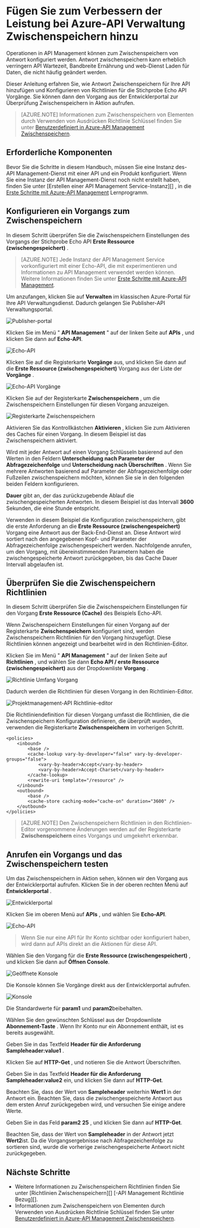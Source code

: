 <properties
    pageTitle="Hinzufügen zur Verbesserung der Leistung bei Azure-API Verwaltung Zwischenspeichern | Microsoft Azure"
    description="Erfahren Sie, wie Sie zur Verbesserung der Wartezeit, Bandbreite und Webdienst für API Management Serviceanrufe zu laden."
    services="api-management"
    documentationCenter=""
    authors="steved0x"
    manager="erikre"
    editor=""/>

<tags
    ms.service="api-management"
    ms.workload="mobile"
    ms.tgt_pltfrm="na"
    ms.devlang="na"
    ms.topic="get-started-article"
    ms.date="10/25/2016"
    ms.author="sdanie"/>

# <a name="add-caching-to-improve-performance-in-azure-api-management"></a>Fügen Sie zum Verbessern der Leistung bei Azure-API Verwaltung Zwischenspeichern hinzu

Operationen in API Management können zum Zwischenspeichern von Antwort konfiguriert werden. Antwort zwischenspeichern kann erheblich verringern API Wartezeit, Bandbreite Ernährung und web-Dienst Laden für Daten, die nicht häufig geändert werden.

Dieser Anleitung erfahren Sie, wie Antwort Zwischenspeichern für Ihre API hinzufügen und Konfigurieren von Richtlinien für die Stichprobe Echo API Vorgänge. Sie können dann den Vorgang aus der Entwicklerportal zur Überprüfung Zwischenspeichern in Aktion aufrufen.

>[AZURE.NOTE] Informationen zum Zwischenspeichern von Elementen durch Verwenden von Ausdrücken Richtlinie Schlüssel finden Sie unter [Benutzerdefiniert in Azure-API Management Zwischenspeichern](api-management-sample-cache-by-key.md).

## <a name="prerequisites"></a>Erforderliche Komponenten

Bevor Sie die Schritte in diesem Handbuch, müssen Sie eine Instanz des-API Management-Dienst mit einer API und ein Produkt konfiguriert. Wenn Sie eine Instanz der API Management-Dienst noch nicht erstellt haben, finden Sie unter [Erstellen einer API Management Service-Instanz][] , in die [Erste Schritte mit Azure-API Management][] Lernprogramm.

## <a name="configure-caching"> </a>Konfigurieren ein Vorgangs zum Zwischenspeichern

In diesem Schritt überprüfen Sie die Zwischenspeichern Einstellungen des Vorgangs der Stichprobe Echo API **Erste Ressource (zwischengespeichert)** .

>[AZURE.NOTE] Jede Instanz der API Management Service vorkonfiguriert mit einer Echo-API, die mit experimentieren und Informationen zu API Management verwendet werden können. Weitere Informationen finden Sie unter [Erste Schritte mit Azure-API Management][].

Um anzufangen, klicken Sie auf **Verwalten** im klassischen Azure-Portal für Ihre API Verwaltungsdienst. Dadurch gelangen Sie Publisher-API Verwaltungsportal.

![Publisher-portal][api-management-management-console]

Klicken Sie im Menü " **API Management** " auf der linken Seite auf **APIs** , und klicken Sie dann auf **Echo-API**.

![Echo-API][api-management-echo-api]

Klicken Sie auf die Registerkarte **Vorgänge** aus, und klicken Sie dann auf die **Erste Ressource (zwischengespeichert)** Vorgang aus der Liste der **Vorgänge** .

![Echo-API Vorgänge][api-management-echo-api-operations]

Klicken Sie auf der Registerkarte **Zwischenspeichern** , um die Zwischenspeichern Einstellungen für diesen Vorgang anzuzeigen.

![Registerkarte Zwischenspeichern][api-management-caching-tab]

Aktivieren Sie das Kontrollkästchen **Aktivieren** , klicken Sie zum Aktivieren des Caches für einen Vorgang. In diesem Beispiel ist das Zwischenspeichern aktiviert.

Wird mit jeder Antwort auf einen Vorgang Schlüsseln basierend auf den Werten in den Feldern **Unterscheidung nach Parameter der Abfragezeichenfolge** und **Unterscheidung nach Überschriften** . Wenn Sie mehrere Antworten basierend auf Parameter der Abfragezeichenfolge oder Fußzeilen zwischenspeichern möchten, können Sie sie in den folgenden beiden Feldern konfigurieren.

**Dauer** gibt an, der das zurückzugebende Ablauf die zwischengespeicherten Antworten. In diesem Beispiel ist das Intervall **3600** Sekunden, die eine Stunde entspricht.

Verwenden in diesem Beispiel die Konfiguration zwischenspeichern, gibt die erste Anforderung an die **Erste Ressource (zwischengespeichert)** Vorgang eine Antwort aus der Back-End-Dienst an. Diese Antwort wird sortiert nach den angegebenen Kopf- und Parameter der Abfragezeichenfolge zwischengespeichert werden. Nachfolgende anrufen, um den Vorgang, mit übereinstimmenden Parametern haben die zwischengespeicherte Antwort zurückgegeben, bis das Cache Dauer Intervall abgelaufen ist.

## <a name="caching-policies"> </a>Überprüfen Sie die Zwischenspeichern Richtlinien

In diesem Schritt überprüfen Sie die Zwischenspeichern Einstellungen für den Vorgang **Erste Ressource (Cache)** des Beispiels Echo-API.

Wenn Zwischenspeichern Einstellungen für einen Vorgang auf der Registerkarte **Zwischenspeichern** konfiguriert sind, werden Zwischenspeichern Richtlinien für den Vorgang hinzugefügt. Diese Richtlinien können angezeigt und bearbeitet wird in den Richtlinien-Editor.

Klicken Sie im Menü " **API Management** " auf der linken Seite auf **Richtlinien** , und wählen Sie dann **Echo API / erste Ressource (zwischengespeichert)** aus der Dropdownliste **Vorgang** .

![Richtlinie Umfang Vorgang][api-management-operation-dropdown]

Dadurch werden die Richtlinien für diesen Vorgang in den Richtlinien-Editor.

![Projektmanagement-API Richtlinie-editor][api-management-policy-editor]

Die Richtliniendefinition für diesen Vorgang umfasst die Richtlinien, die die Zwischenspeichern Konfiguration definieren, die überprüft wurden, verwenden die Registerkarte **Zwischenspeichern** im vorherigen Schritt.

    <policies>
        <inbound>
            <base />
            <cache-lookup vary-by-developer="false" vary-by-developer-groups="false">
                <vary-by-header>Accept</vary-by-header>
                <vary-by-header>Accept-Charset</vary-by-header>
            </cache-lookup>
            <rewrite-uri template="/resource" />
        </inbound>
        <outbound>
            <base />
            <cache-store caching-mode="cache-on" duration="3600" />
        </outbound>
    </policies>

>[AZURE.NOTE] Den Zwischenspeichern Richtlinien in den Richtlinien-Editor vorgenommene Änderungen werden auf der Registerkarte **Zwischenspeichern** eines Vorgangs und umgekehrt erkennbar.

## <a name="test-operation"> </a>Anrufen ein Vorgangs und das Zwischenspeichern testen

Um das Zwischenspeichern in Aktion sehen, können wir den Vorgang aus der Entwicklerportal aufrufen. Klicken Sie in der oberen rechten Menü auf **Entwicklerportal** .

![Entwicklerportal][api-management-developer-portal-menu]

Klicken Sie im oberen Menü auf **APIs** , und wählen Sie **Echo-API**.

![Echo-API][api-management-apis-echo-api]

>Wenn Sie nur eine API für Ihr Konto sichtbar oder konfiguriert haben, wird dann auf APIs direkt an die Aktionen für diese API.

Wählen Sie den Vorgang für die **Erste Ressource (zwischengespeichert)** , und klicken Sie dann auf **Öffnen Console**.

![Geöffnete Konsole][api-management-open-console]

Die Konsole können Sie Vorgänge direkt aus der Entwicklerportal aufrufen.

![Konsole][api-management-console]

Die Standardwerte für **param1** und **param2**beibehalten.

Wählen Sie den gewünschten Schlüssel aus der Dropdownliste **Abonnement-Taste** . Wenn Ihr Konto nur ein Abonnement enthält, ist es bereits ausgewählt.

Geben Sie in das Textfeld **Header für die Anforderung** **Sampleheader:value1** .

Klicken Sie auf **HTTP-Get** , und notieren Sie die Antwort Überschriften.

Geben Sie in das Textfeld **Header für die Anforderung** **Sampleheader:value2** ein, und klicken Sie dann auf **HTTP-Get**.

Beachten Sie, dass der Wert von **Sampleheader** weiterhin **Wert1** in der Antwort ein. Beachten Sie, dass die zwischengespeicherte Antwort aus dem ersten Anruf zurückgegeben wird, und versuchen Sie einige andere Werte.

Geben Sie in das Feld **param2** **25** , und klicken Sie dann auf **HTTP-Get**.

Beachten Sie, dass der Wert von **Sampleheader** in der Antwort jetzt **Wert2**ist. Da die Vorgangsergebnisse nach Abfragezeichenfolge zu sortieren sind, wurde die vorherige zwischengespeicherte Antwort nicht zurückgegeben.

## <a name="next-steps"> </a>Nächste Schritte

-   Weitere Informationen zu Zwischenspeichern Richtlinien finden Sie unter [Richtlinien Zwischenspeichern][] [-API Management Richtlinie Bezug][].
-   Informationen zum Zwischenspeichern von Elementen durch Verwenden von Ausdrücken Richtlinie Schlüssel finden Sie unter [Benutzerdefiniert in Azure-API Management Zwischenspeichern](api-management-sample-cache-by-key.md).

[api-management-management-console]: ./media/api-management-howto-cache/api-management-management-console.png
[api-management-echo-api]: ./media/api-management-howto-cache/api-management-echo-api.png
[api-management-echo-api-operations]: ./media/api-management-howto-cache/api-management-echo-api-operations.png
[api-management-caching-tab]: ./media/api-management-howto-cache/api-management-caching-tab.png
[api-management-operation-dropdown]: ./media/api-management-howto-cache/api-management-operation-dropdown.png
[api-management-policy-editor]: ./media/api-management-howto-cache/api-management-policy-editor.png
[api-management-developer-portal-menu]: ./media/api-management-howto-cache/api-management-developer-portal-menu.png
[api-management-apis-echo-api]: ./media/api-management-howto-cache/api-management-apis-echo-api.png
[api-management-open-console]: ./media/api-management-howto-cache/api-management-open-console.png
[api-management-console]: ./media/api-management-howto-cache/api-management-console.png


[How to add operations to an API]: api-management-howto-add-operations.md
[How to add and publish a product]: api-management-howto-add-products.md
[Monitoring and analytics]: api-management-monitoring.md
[Add APIs to a product]: api-management-howto-add-products.md#add-apis
[Publish a product]: api-management-howto-add-products.md#publish-product
[Erste Schritte mit Azure-API Management]: api-management-get-started.md

[Projektmanagement-API Richtlinie Bezug]: https://msdn.microsoft.com/library/azure/dn894081.aspx
[Zwischenspeichern von Richtlinien]: https://msdn.microsoft.com/library/azure/dn894086.aspx

[Erstellen Sie eine Instanz der API Management-Dienst]: api-management-get-started.md#create-service-instance

[Configure an operation for caching]: #configure-caching
[Review the caching policies]: #caching-policies
[Call an operation and test the caching]: #test-operation
[Next steps]: #next-steps
